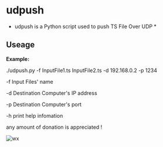 # udpush

* udpush is a Python script used to push TS File Over UDP  *  

## Useage  

**Example:**  

./udpush.py -f InputFile1.ts  InputFile2.ts -d 192.168.0.2 -p 1234  

-f Input Files' name  

-d Destination Computer's IP address  

-p Destination Computer's port 

-h print help infomation  

any amount of donation is appreciated !


![wx](https://github.com/rainfly123/udp2rtmp/blob/master/wx.jpg)
